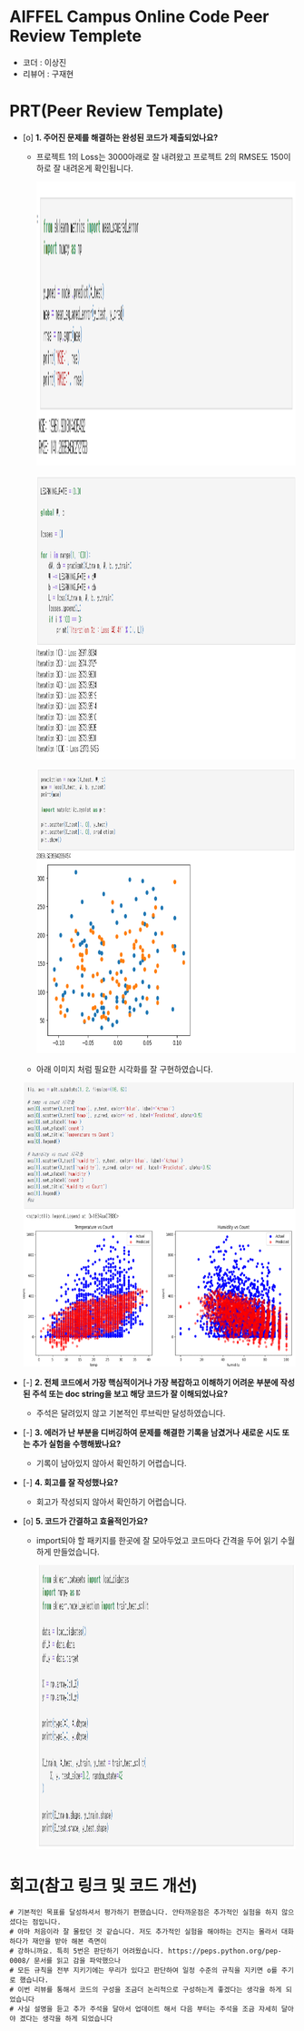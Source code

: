 # AIFFEL Campus Online Code Peer Review Templete
- 코더 : 이상진
- 리뷰어 : 구재현


# PRT(Peer Review Template)
- [o]  **1. 주어진 문제를 해결하는 완성된 코드가 제출되었나요?**
     
    - 프로젝트 1의 Loss는 3000아래로 잘 내려왔고 프로젝트 2의 RMSE도 150이하로 잘 내려온게 확인됩니다.
 
      <img src="/Exploration/Ex01/img/PRT01.png" width="700px" height="500px"></img>   
 
      
      <img src="/Exploration/Ex01/img/PRT02.png" width="700px" height="500px"></img>   
 
      
      <img src="/Exploration/Ex01/img/PRT03.png" width="700px" height="500px"></img>   
 
      
    - 아래 이미지 처럼 필요한 시각화를 잘 구현하였습니다.

    <img src="/Exploration/Ex01/img/PRT04.png" width="700px" height="500px"></img>
    
- [-]  **2. 전체 코드에서 가장 핵심적이거나 가장 복잡하고 이해하기 어려운 부분에 작성된 
주석 또는 doc string을 보고 해당 코드가 잘 이해되었나요?**  
     
    - 주석은 달려있지 않고 기본적인 루브릭만 달성하였습니다.
        
- [-]  **3. 에러가 난 부분을 디버깅하여 문제를 해결한 기록을 남겼거나
새로운 시도 또는 추가 실험을 수행해봤나요?**
     
    - 기록이 남아있지 않아서 확인하기 어렵습니다.
        
- [-]  **4. 회고를 잘 작성했나요?**

    - 회고가 작성되지 않아서 확인하기 어렵습니다.

- [o]  **5. 코드가 간결하고 효율적인가요?**
     
    - import되야 할 패키지를 한곳에 잘 모아두었고 코드마다 간격을 두어 읽기 수월하게 만들었습니다.
      
      <img src="/Exploration/Ex01/img/PRT05.png" width="700px" height="500px"></img>

# 회고(참고 링크 및 코드 개선) 
```
# 기본적인 목표를 달성하셔서 평가하기 편했습니다. 안타까운점은 추가적인 실험을 하지 않으셨다는 점입니다.
# 아마 처음이라 잘 몰랐던 것 같습니다. 저도 추가적인 실험을 해야하는 건지는 몰라서 대화하다가 재안을 받아 해본 측면이
# 강하니까요. 특히 5번은 판단하기 어려웠습니다. https://peps.python.org/pep-0008/ 문서를 읽고 감을 파악했으나
# 모든 규칙을 전부 지키기에는 무리가 있다고 판단하여 일정 수준의 규칙을 지키면 o를 주기로 했습니다.
# 이번 리뷰를 통해서 코드의 구성을 조금더 논리적으로 구성하는게 좋겠다는 생각을 하게 되었습니다
# 사실 설명을 듣고 추가 주석을 달아서 업데이트 해서 다음 부터는 주석을 조금 자세히 달아야 겠다는 생각을 하게 되었습니다
```
